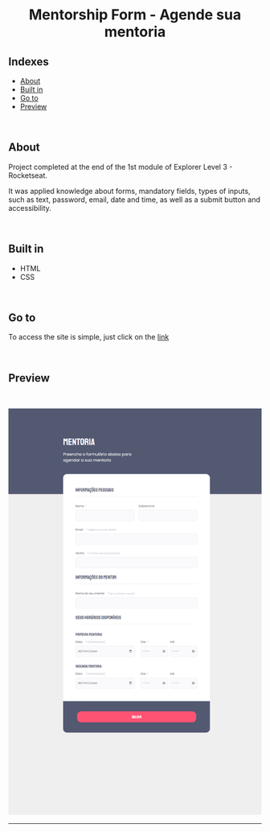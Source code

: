 <h1 align="center">
Mentorship Form - Agende sua mentoria
</h1>

## Indexes

- [About](#about)
- [Built in](#built_in)
- [Go to](#go_to)
- [Preview](#preview)

<br>

## About <a name = "about"></a>

Project completed at the end of the 1st module of Explorer Level 3 - Rocketseat.

It was applied knowledge about forms, mandatory fields, types of inputs, such as text, password, email, date and time, as well as a submit button and accessibility.

<br>

## Built in <a name = "built_in"></a>

- HTML
- CSS

<br>

## Go to <a name = "go_to"></a>

To access the site is simple, just click on the <a href = "https://mentorship-form.vercel.app">link</a>

<br>

## Preview <a name = "preview"></a>

<br>

![Preview](assets/mentorship-form.vercel.app.png)

<hr>